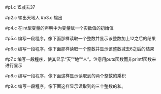 #p1.c
15减去37

#p2.c
输出天地人
#p3.c
输出

#p4.c
在int型变量的声明中为变量赋一个实数值的初始值

#p5.c
编写一段程序，像下面那样读取一个整数并显示该整数加上12之后的结果

#p6.c
编写一段程序，像下面那样读取一个整数并显示该整数减去6之后的结果

#p7.c
编写一段程序，使其显示“天”“地”“人”。注意用puts函数而非printf函数来进行显示

#p8.c
编写一段程序，像下面这样显示读取到的两个整数的乘积

#p9.c
编写一段程序，像下面这样显示读取到的三个整数的和。

